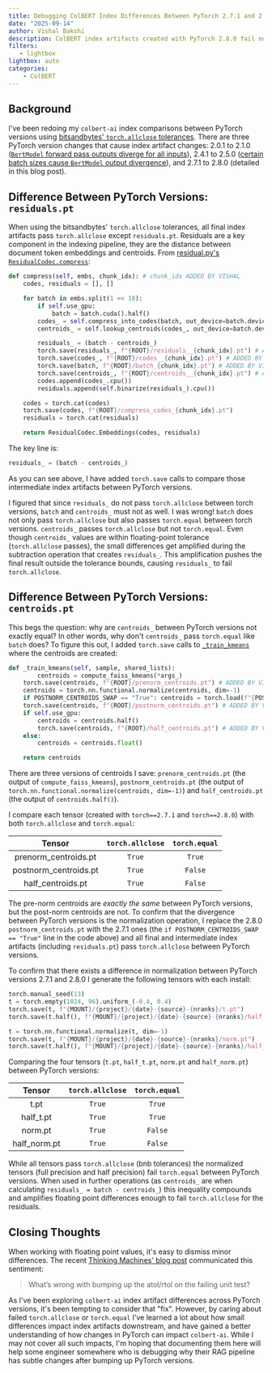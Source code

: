 ```yaml
---
title: Debugging ColBERT Index Differences Between PyTorch 2.7.1 and 2.8.0
date: "2025-09-14"
author: Vishal Bakshi
description: ColBERT index artifacts created with PyTorch 2.8.0 fail numerical equality tests compared to those created with 2.7.1 (even with more lenient `torch.allclose` tolerances). Through systematic debugging of intermediate tensors, I traced the root cause to precision changes in PyTorch's vector normalization implementation.
filters:
   - lightbox
lightbox: auto
categories:
    - ColBERT
---
```


## Background

I've been redoing my `colbert-ai` index comparisons between PyTorch versions using [bitsandbytes' `torch.allclose` tolerances](https://github.com/bitsandbytes-foundation/bitsandbytes/blob/39dd8471c1c0677001d0d20ba2218b14bf18fd00/tests/test_optim.py#L189-L194). There are three PyTorch version changes that cause index artifact changes: 2.0.1 to 2.1.0 ([`BertModel` forward pass outputs diverge for all inputs](https://vishalbakshi.github.io/blog/posts/2025-09-13-colbert-maintenance/)), 2.4.1 to 2.5.0 ([certain batch sizes cause `BertModel` output divergence](https://vishalbakshi.github.io/blog/posts/2025-09-11-colbert-maintenance/)), and 2.7.1 to 2.8.0 (detailed in this blog post).

## Difference Between PyTorch Versions: `residuals.pt`

When using the bitsandbytes' `torch.allclose` tolerances, all final index artifacts pass `torch.allclose` except `residuals.pt`. Residuals are a key component in the indexing pipeline, they are the distance between document token embeddings and centroids. From [residual.py's `ResidualCodec.compress`](https://github.com/stanford-futuredata/ColBERT/blob/501c29d9e0b7f7b393e36c4177ec2b141a253114/colbert/indexing/codecs/residual.py#L167):

```python
def compress(self, embs, chunk_idx): # chunk_idx ADDED BY VISHAL
    codes, residuals = [], []

    for batch in embs.split(1 << 18):
        if self.use_gpu:
            batch = batch.cuda().half()
        codes_ = self.compress_into_codes(batch, out_device=batch.device)
        centroids_ = self.lookup_centroids(codes_, out_device=batch.device)

        residuals_ = (batch - centroids_)
        torch.save(residuals_, f"{ROOT}/residuals__{chunk_idx}.pt") # ADDED BY VISHAL
        torch.save(codes_, f"{ROOT}/codes__{chunk_idx}.pt") # ADDED BY VISHAL
        torch.save(batch, f"{ROOT}/batch_{chunk_idx}.pt") # ADDED BY VISHAL
        torch.save(centroids_, f"{ROOT}/centroids__{chunk_idx}.pt") # ADDED BY VISHAL
        codes.append(codes_.cpu())
        residuals.append(self.binarize(residuals_).cpu())

    codes = torch.cat(codes)
    torch.save(codes, f"{ROOT}/compress_codes_{chunk_idx}.pt")
    residuals = torch.cat(residuals)

    return ResidualCodec.Embeddings(codes, residuals)
```

The key line is:

```python
residuals_ = (batch - centroids_)
```

As you can see above, I have added `torch.save` calls to compare those intermediate index artifacts between PyTorch versions.

I figured that since `residuals_` do not pass `torch.allclose` between torch versions, `batch` and `centroids_` must not as well. I was wrong! `batch` does not only pass `torch.allclose` but also passes `torch.equal` between torch versions. `centroids_` passes `torch.allclose` but not `torch.equal`. Even though `centroids_` values are within floating-point tolerance (`torch.allclose` passes), the small differences get amplified during the subtraction operation that creates `residuals_`. This amplification pushes the final result outside the tolerance bounds, causing `residuals_` to fail `torch.allclose`.

## Difference Between PyTorch Versions: `centroids.pt`

This begs the question: why are `centroids_` between PyTorch versions not exactly equal? In other words, why don't `centroids_` pass `torch.equal` like `batch` does? To figure this out, I added `torch.save` calls to [`_train_kmeans`](https://github.com/stanford-futuredata/ColBERT/blob/501c29d9e0b7f7b393e36c4177ec2b141a253114/colbert/indexing/collection_indexer.py#L280) where the centroids are created:

```python
def _train_kmeans(self, sample, shared_lists):
        centroids = compute_faiss_kmeans(*args_)
    torch.save(centroids, f"{ROOT}/prenorm_centroids.pt") # ADDED BY VISHAL
    centroids = torch.nn.functional.normalize(centroids, dim=-1)
    if POSTNORM_CENTROIDS_SWAP == "True": centroids = torch.load(f"{POSTNORM_CENTROIDS_SWAP_ROOT}/postnorm_centroids.pt") # ADDED BY VISHAL
    torch.save(centroids, f"{ROOT}/postnorm_centroids.pt") # ADDED BY VISHAL
    if self.use_gpu:
        centroids = centroids.half()
        torch.save(centroids, f"{ROOT}/half_centroids.pt") # ADDED BY VISHAL
    else:
        centroids = centroids.float()

    return centroids
```

There are three versions of centroids I save: `prenorm_centroids.pt` (the output of `compute_faiss_kmeans`), `postnorm_centroids.pt` (the output of `torch.nn.functional.normalize(centroids, dim=-1)`) and `half_centroids.pt` (the output of `centroids.half()`).

I compare each tensor (created with `torch==2.7.1` and `torch==2.8.0`) with both `torch.allclose` and `torch.equal`:

|Tensor|`torch.allclose`|`torch.equal`|
|:-:|:-:|:-:|
|prenorm_centroids.pt|`True`|`True`|
|postnorm_centroids.pt|`True`|`False`
|half_centroids.pt|`True`|`False`|

The pre-norm centroids are _exactly the same_ between PyTorch versions, but the post-norm centroids are not. To confirm that the divergence between PyTorch versions is the normalization operation, I replace the 2.8.0 `postnorm_centroids.pt` with the 2.7.1 ones (the `if POSTNORM_CENTROIDS_SWAP == "True"` line in the code above) and all final and intermediate index artifacts (including `residuals.pt`) pass `torch.allclose` between PyTorch versions.

To confirm that there exists a difference in normalization between PyTorch versions 2.7.1 and 2.8.0 I generate the following tensors with each install:

```python
torch.manual_seed(13)
t = torch.empty(1024, 96).uniform_(-0.4, 0.4)
torch.save(t, f"{MOUNT}/{project}/{date}-{source}-{nranks}/t.pt")
torch.save(t.half(), f"{MOUNT}/{project}/{date}-{source}-{nranks}/half_t.pt")

t = torch.nn.functional.normalize(t, dim=-1)
torch.save(t, f"{MOUNT}/{project}/{date}-{source}-{nranks}/norm.pt")
torch.save(t.half(), f"{MOUNT}/{project}/{date}-{source}-{nranks}/half_norm.pt")
```

Comparing the four tensors (`t.pt`, `half_t.pt`, `norm.pt` and `half_norm.pt`) between PyTorch versions:

|Tensor|`torch.allclose`|`torch.equal`|
|:-:|:-:|:-:|
|t.pt|`True`|`True`|
|half_t.pt|`True`|`True`|
|norm.pt|`True`|`False`|
|half_norm.pt|`True`|`False`|

While all tensors pass `torch.allclose` (bnb tolerances) the normalized tensors (full precision and half precision) fail `torch.equal` between PyTorch versions. When used in further operations (as `centroids_` are when calculating `residuals_ = batch - centroids_`) this inequality compounds and amplifies floating point differences enough to fail `torch.allclose` for the residuals.

## Closing Thoughts

When working with floating point values, it's easy to dismiss minor differences. The recent [Thinking Machines' blog post](https://thinkingmachines.ai/blog/defeating-nondeterminism-in-llm-inference/) communicated this sentiment:

> What’s wrong with bumping up the atol/rtol on the failing unit test?

As I've been exploring `colbert-ai` index artifact differences across PyTorch versions, it's been tempting to consider that "fix". However, by caring about failed `torch.allclose` or `torch.equal` I've learned a lot about how small differences impact index artifacts downstream, and have gained a better understanding of how changes in PyTorch can impact `colbert-ai`. While I may not cover all such impacts, I'm hoping that documenting them here will help some engineer somewhere who is debugging why their RAG pipeline has subtle changes after bumping up PyTorch versions.
